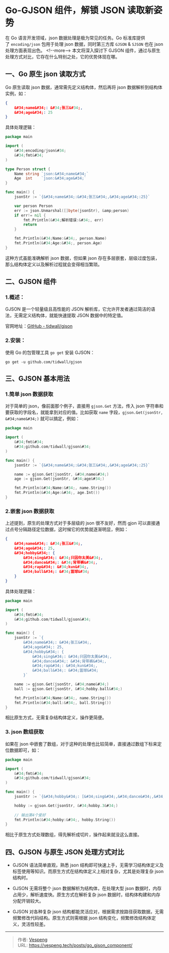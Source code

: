 # Go-GJSON 组件，解锁 JSON 读取新姿势


在 Go 语言开发领域，json 数据处理是极为常见的任务。Go 标准库提供了 `encoding/json` 包用于处理 json 数据，同时第三方库 `GJSON` &amp; `SJSON` 也在 json 处理方面表现出色。
&lt;!--more--&gt;
本文将深入探讨下 GJSON 组件，通过与原生处理方式对比，它存在什么特别之处，它的优势体现在哪。

## 一、Go 原生 json 读取方式

Go 原生读取 json 数据，通常需先定义结构体，然后再将 json 数据解析到结构体实例，如：

```json
{
    &#34;name&#34;: &#34;张三&#34;,
    &#34;age&#34;: 25
}
```

具体处理逻辑：

```go {data-open=true}
package main

import (
    &#34;encoding/json&#34;
    &#34;fmt&#34;
)

type Person struct {
    Name string `json:&#34;name&#34;`
    Age  int    `json:&#34;age&#34;`
}

func main() {
    jsonStr := `{&#34;name&#34;:&#34;张三&#34;,&#34;age&#34;:25}`

    var person Person
    err := json.Unmarshal([]byte(jsonStr), &amp;person)
    if err!= nil {
        fmt.Println(&#34;解析错误:&#34;, err)
        return
    }

    fmt.Println(&#34;Name:&#34;, person.Name)
    fmt.Println(&#34;Age:&#34;, person.Age)
}
```

这种方式虽能准确解析 json 数据，但如果 json 存在多层嵌套，层级过度包装，那么结构体定义以及解析过程就会变得相当繁琐。

## 二、GJSON 组件

### 1.概述：

GJSON 是一个轻量级且高性能的 JSON 解析库，它允许开发者通过简洁的语法，无需定义结构体，就能快速提取 JSON 数据中的特定值。

官网地址：[GitHub - tidwall/gjson](https://github.com/tidwall/gjson)

### 2.安装：

使用 Go 的包管理工具 `go get` 安装 GJSON：

```shell
go get -u github.com/tidwall/gjson
```

## 三、GJSON 基本用法

### 1.简单 json 数据获取

对于简单的 json，像前面那个例子，直接用 `gjson.Get` 方法，传入 json 字符串和要获取的字段名，就能拿到对应的值。比如获取 `name` 字段，`gjson.Get(jsonStr, &#34;name&#34;)` 就可以搞定，例如：

```go {data-open=true}
package main

import (
    &#34;fmt&#34;
    &#34;github.com/tidwall/gjson&#34;
)

func main() {
    jsonStr := `{&#34;name&#34;:&#34;张三&#34;,&#34;age&#34;:25}`

    name := gjson.Get(jsonStr, &#34;name&#34;)
    age := gjson.Get(jsonStr, &#34;age&#34;)

    fmt.Println(&#34;Name:&#34;, name.String())
    fmt.Println(&#34;Age:&#34;, age.Int())
}
```

### 2.嵌套 json 数据获取

上述提到，原生的处理方式对于多层级的 json 很不友好，然而 gjon 可以直接通过点号分隔路径定位数据，这时候它的优势就逐渐明显，例如：

```json {data-open=true}
{
    &#34;name&#34;: &#34;张三&#34;,
    &#34;age&#34;: 25,
    &#34;hobby&#34;: {
        &#34;sing&#34;: &#34;只因你太美&#34;,
        &#34;dance&#34;: &#34;背带裤&#34;,
        &#34;rap&#34;: &#34;kun&#34;,
        &#34;ball&#34;: &#34;篮球&#34;
    }
}
```

具体处理逻辑：

```go {data-open=true}
package main

import (
	&#34;fmt&#34;
	&#34;github.com/tidwall/gjson&#34;
)

func main() {
	jsonStr := `{
		&#34;name&#34;: &#34;张三&#34;,
		&#34;age&#34;: 25,
		&#34;hobby&#34;: {
			&#34;sing&#34;: &#34;只因你太美&#34;,
			&#34;dance&#34;: &#34;背带裤&#34;,
			&#34;rap&#34;: &#34;kun&#34;,
			&#34;ball&#34;: &#34;篮球&#34;
		}`

	name := gjson.Get(jsonStr, &#34;name&#34;)
	ball := gjson.Get(jsonStr, &#34;hobby.ball&#34;)

	fmt.Println(&#34;Name:&#34;, name.String())
	fmt.Println(&#34;ball:&#34;, ball.String())
}
```

相比原生方式，无需复杂结构体定义，操作更简便。

### 3. json 数组获取

如果在 json 中嵌套了数组，对于这种的处理也比较简单，直接通过数组下标来定位数据即可，如：

```go {data-open=true}
package main

import (
	&#34;fmt&#34;
	&#34;github.com/tidwall/gjson&#34;
)

func main() {
	jsonStr := `{&#34;hobby&#34;: [&#34;sing&#34;,&#34;dance&#34;,&#34;rap&#34;,&#34;ball&#34;]}`

	hobby := gjson.Get(jsonStr, &#34;hobby.3&#34;)
  
    // 输出第4个爱好
	fmt.Println(&#34;hobby:&#34;, hobby.String())
}
```

相比于原生方式处理数组，得先解析成切片，操作起来就没这么直接。

## 四、GJSON 与原生 JSON 处理方式对比

- GJSON 语法简单直观，熟悉 json 结构即可快速上手，无需学习结构体定义及标签使用等知识。而原生方式在结构体定义上相对复杂，尤其是处理复杂 json 结构时。

- GJSON 无需将整个 json 数据解析为结构体，在处理大型 json 数据时，内存占用少，解析速度快。原生方式在解析复杂 json 数据时，结构体构建和内存分配开销较大。

- GJSON 对各种复杂 json 结构都能灵活应对，根据需求按路径获取数据，无需频繁修改代码结构。原生方式则需根据 json 结构变化，频繁修改结构体定义，灵活性较差。


---

> 作者: [Vespeng](https://github.com/vespeng/)  
> URL: https://vespeng.tech/posts/go_gjson_component/  

